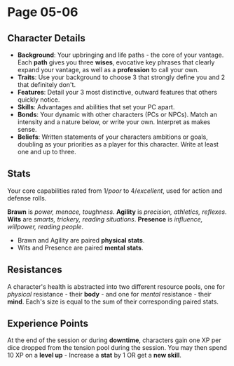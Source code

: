 # Page 05-06

## Character Details

- **Background**: Your upbringing and life paths - the core of your vantage. Each **path** gives you three **wises**, evocative key phrases that clearly expand your vantage, as well as a **profession** to call your own.
- **Traits**: Use your background to choose 3 that strongly define you and 2 that definitely don't.
- **Features**: Detail your 3 most distinctive, outward features that others quickly notice.
- **Skills**: Advantages and abilities that set your PC apart.
- **Bonds**: Your dynamic with other characters (PCs or NPCs). Match an intensity and a nature below, or write your own. Interpret as makes sense.
- **Beliefs**: Written statements of your characters ambitions or goals, doubling as your priorities as a player for this character. Write at least one and up to three.

## Stats

Your core capabilities rated from 1/_poor_ to 4/_excellent_, used for action and defense rolls.

**Brawn** is _power, menace, toughness_.
**Agility** is _precision, athletics, reflexes_.
**Wits** are _smarts, trickery, reading situations_.
**Presence** is _influence, willpower, reading people_.

- Brawn and Agility are paired **physical stats**.
- Wits and Presence are paired **mental stats**.

## Resistances

A character's health is abstracted into two different resource pools, one for _physical_ resistance - their **body** - and one for _mental_ resistance - their **mind**. Each's size is equal to the sum of their corresponding paired stats.

## Experience Points

At the end of the session or during **downtime**, characters gain one XP per dice dropped from the tension pool during the session. You may then spend 10 XP on a **level up** - Increase a **stat** by 1 OR get a **new skill**.
